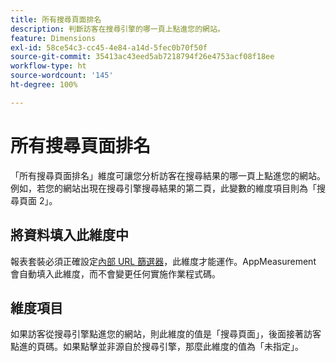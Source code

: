 ```yaml
---
title: 所有搜尋頁面排名
description: 判斷訪客在搜尋引擎的哪一頁上點進您的網站。
feature: Dimensions
exl-id: 58ce54c3-cc45-4e84-a14d-5fec0b70f50f
source-git-commit: 35413ac43eed5ab7218794f26e4753acf08f18ee
workflow-type: ht
source-wordcount: '145'
ht-degree: 100%

---
```


# 所有搜尋頁面排名

「所有搜尋頁面排名」維度可讓您分析訪客在搜尋結果的哪一頁上點進您的網站。例如，若您的網站出現在搜尋引擎搜尋結果的第二頁，此變數的維度項目則為「搜尋頁面 2」。

## 將資料填入此維度中

報表套裝必須正確設定[內部 URL 篩選器](/help/admin/admin/internal-url-filter-admin.md)，此維度才能運作。AppMeasurement 會自動填入此維度，而不會變更任何實施作業程式碼。

## 維度項目

如果訪客從搜尋引擎點進您的網站，則此維度的值是「搜尋頁面」，後面接著訪客點進的頁碼。如果點擊並非源自於搜尋引擎，那麼此維度的值為「未指定」。
